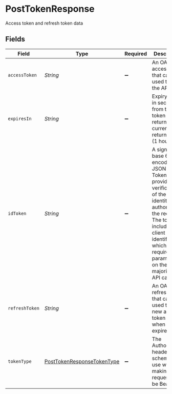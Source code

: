 # PostTokenResponse

Access token and refresh token data


## Fields

| Field                                                                                                                                                                                                                  | Type                                                                                                                                                                                                                   | Required                                                                                                                                                                                                               | Description                                                                                                                                                                                                            |
| ---------------------------------------------------------------------------------------------------------------------------------------------------------------------------------------------------------------------- | ---------------------------------------------------------------------------------------------------------------------------------------------------------------------------------------------------------------------- | ---------------------------------------------------------------------------------------------------------------------------------------------------------------------------------------------------------------------- | ---------------------------------------------------------------------------------------------------------------------------------------------------------------------------------------------------------------------- |
| `accessToken`                                                                                                                                                                                                          | *String*                                                                                                                                                                                                               | :heavy_minus_sign:                                                                                                                                                                                                     | An OAuth access token that can be used to call the API                                                                                                                                                                 |
| `expiresIn`                                                                                                                                                                                                            | *String*                                                                                                                                                                                                               | :heavy_minus_sign:                                                                                                                                                                                                     | Expiry period in seconds from time token returned, currently returns 3600 (1 hour).                                                                                                                                    |
| `idToken`                                                                                                                                                                                                              | *String*                                                                                                                                                                                                               | :heavy_minus_sign:                                                                                                                                                                                                     | A signed, base 64 encoded JSON Web Token that provides verification of the identity that authorized the request. The token includes the client identifier, which is a required parameter on the majority of API calls. |
| `refreshToken`                                                                                                                                                                                                         | *String*                                                                                                                                                                                                               | :heavy_minus_sign:                                                                                                                                                                                                     | An OAuth refresh token that can be used to get a new access token when when the last expires.                                                                                                                          |
| `tokenType`                                                                                                                                                                                                            | [PostTokenResponseTokenType](../../models/shared/PostTokenResponseTokenType.md)                                                                                                                                        | :heavy_minus_sign:                                                                                                                                                                                                     | The Authorization header scheme to use when making requests, will be Bearer.                                                                                                                                           |
